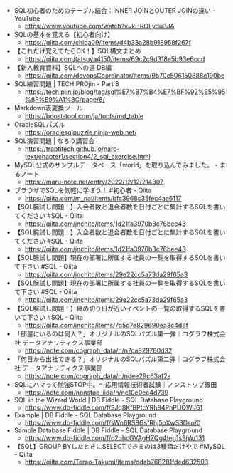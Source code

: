 - SQL初心者のためのテーブル結合：INNER JOINとOUTER JOINの違い - YouTube
  - https://www.youtube.com/watch?v=kHROFydu3JA
- SQLの基本を覚える【初心者向け】
  - https://qiita.com/chida09/items/d4b33a28b918958f267f
- 【これだけ覚えてたらOK！】SQL構文まとめ
  - https://qiita.com/tatsuya4150/items/69c2c9d318e5b93e6ccd
- 【新人教育資料】SQLへの道 DB編
  - https://qiita.com/devopsCoordinator/items/9b70e506150888e190be
- SQL練習問題 | TECH PROjin - Part 8
  - https://tech.pjin.jp/blog/tag/sql%E7%B7%B4%E7%BF%92%E5%95%8F%E9%A1%8C/page/8/
- Markdown表変換ツール
  - https://boost-tool.com/ja/tools/md_table
- OracleSQLパズル
  - https://oraclesqlpuzzle.ninja-web.net/
- SQL演習問題 | なろう講習会
  - https://traptitech.github.io/naro-text/chapter1/section4/2_sql_exercise.html
- MySQL公式のサンプルデータベース「world」を取り込んでみました。 - まるノート
  - https://maru-note.net/entry/2022/12/12/214807
- ブラウザでSQLを気軽に学ぼう！ #初心者 - Qiita
  - https://qiita.com/m_nai/items/bfc3968c35fec4aa6117
- 【SQL腕試し問題！】入会者数と退会者数を日付ごとに集計するSQLを書いてください #SQL - Qiita
  - https://qiita.com/jnchito/items/1d21fa3970b3c76bee43
- 【SQL腕試し問題！】入会者数と退会者数を日付ごとに集計するSQLを書いてください #SQL - Qiita
  - https://qiita.com/jnchito/items/1d21fa3970b3c76bee43
- 【SQL腕試し問題】現在の部署に所属する社員の一覧を取得するSQLを書いて下さい #SQL - Qiita
  - https://qiita.com/jnchito/items/29e22cc5a73da29f65a3
- 【SQL腕試し問題】現在の部署に所属する社員の一覧を取得するSQLを書いて下さい #SQL - Qiita
  - https://qiita.com/jnchito/items/29e22cc5a73da29f65a3
- 【SQL腕試し問題！】締め切り日が近いイベントの一覧の取得するSQLを書いて下さい #SQL - Qiita
  - https://qiita.com/jnchito/items/7d5d7e829690ea3c4d6f
- 「部屋にいるのは何人？」オリジナルのSQLパズル第一弾｜コグラフ株式会社 データアナリティクス事業部
  - https://note.com/cograph_data/n/n7ca829760d32
- 「何日から出社できる？」オリジナルのSQLパズル第二弾｜コグラフ株式会社 データアナリティクス事業部
  - https://note.com/cograph_data/n/ndee29c63af2a
- SQLにハマって勉強STOP中。〜応用情報技術者試験｜ノンストップ飯田
  - https://note.com/nonstop_iida/n/nc10e0ec4d739
- SQL in the Wizard World | DB Fiddle - SQL Database Playground
  - https://www.db-fiddle.com/f/9Jq8KfBPtcYRh84PnPUQWi/61
- Example | DB Fiddle - SQL Database Playground
  - https://www.db-fiddle.com/f/sWn6RS8GsfRhj5oXwS3Dso/0
- Sample Database Fiddle | DB Fiddle - SQL Database Playground
  - https://www.db-fiddle.com/f/o2ohcGVAgHZQg4teg1s9jW/131
- 【SQL】GROUP BYしたときにSELECTできるのは3種類だけやで #MySQL - Qiita
  - https://qiita.com/Terao-Takumi/items/ddab768281fded632503